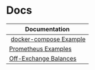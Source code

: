 # Docs

| **Documentation** |
|-------------------|
| [docker-compose Example](docker-compose.md) |
| [Prometheus Examples](prometheus/) |
| [Off-Exchange Balances](off-exchange-balances/) |
